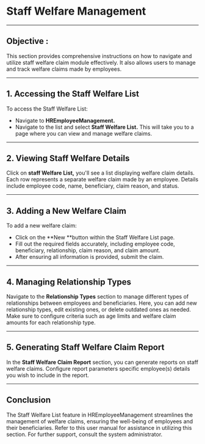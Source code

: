 # Staff Welfare Management
---

<div class="customized-intro-container" id="introduction">
    <h2 class="staff-welfare"> Objective : </h2>
    <p> 
This section provides comprehensive instructions on how to navigate and utilize staff welfare claim module effectively. It also allows users to manage and track welfare claims made by employees.
    </p>
</div>

---

## 1. Accessing the Staff Welfare List

To access the Staff Welfare List:
- Navigate to **HREmployeeManagement.**
- Navigate to the list and select **Staff Welfare List.** 
This will take you to a page where you can view and manage welfare claims.

---

## 2. Viewing Staff Welfare Details

Click on **staff Welfare List,** you'll see a list displaying welfare claim details. Each row represents a separate welfare claim made by an employee. Details include employee code, name, beneficiary, claim reason, and status.

---

## 3. Adding a New Welfare Claim

To add a new welfare claim:
- Click on the **New **button within the Staff Welfare List page.
- Fill out the required fields accurately, including employee code, beneficiary, relationship, claim reason, and claim amount.
- After ensuring all information is provided, submit the claim.

---

## 4. Managing Relationship Types

Navigate to the **Relationship Types** section to manage different types of relationships between employees and beneficiaries. Here, you can add new relationship types, edit existing ones, or delete outdated ones as needed. Make sure to configure criteria such as age limits and welfare claim amounts for each relationship type.

---

## 5. Generating Staff Welfare Claim Report

In the **Staff Welfare Claim Report** section, you can generate reports on staff welfare claims. Configure report parameters specific employee(s) details you wish to include in the report.

---

## Conclusion

The Staff Welfare List feature in HREmployeeManagement streamlines the management of welfare claims, ensuring the well-being of employees and their beneficiaries. Refer to this user manual for assistance in utilizing this section. For further support, consult the system administrator.
